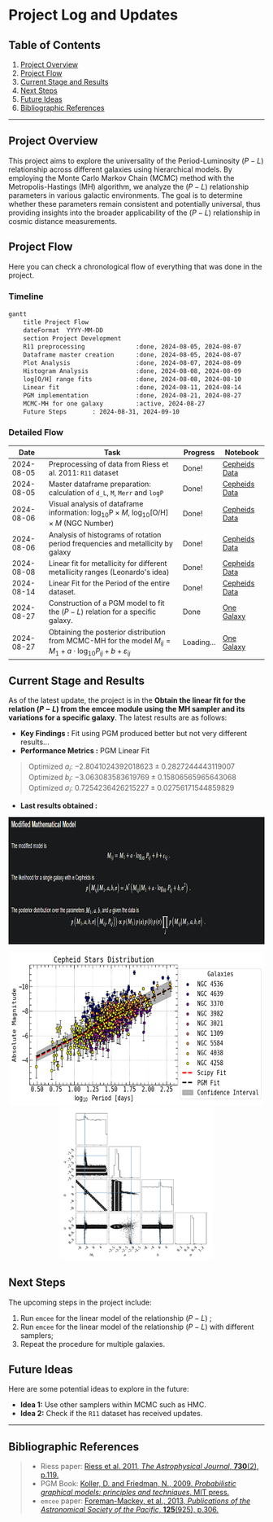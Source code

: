 # Project Log and Updates

## Table of Contents
1. [Project Overview](#project-overview)
2. [Project Flow](#project-flow)
3. [Current Stage and Results](#current-stage-and-results)
4. [Next Steps](#next-steps)
5. [Future Ideas](#future-ideas)
6. [Bibliographic References](#bibliographic-references)

---

## Project Overview
This project aims to explore the universality of the Period-Luminosity $(P−L)$ relationship across different galaxies using hierarchical models. By employing the Monte Carlo Markov Chain (MCMC) method with the Metropolis-Hastings (MH) algorithm, we analyze the $(P-L)$ relationship parameters in various galactic environments. The goal is to determine whether these parameters remain consistent and potentially universal, thus providing insights into the broader applicability of the $(P−L)$ relationship in cosmic distance measurements.

## Project Flow
Here you can check a chronological flow of everything that was done in the project.

### Timeline

```mermaid
gantt
    title Project Flow
    dateFormat  YYYY-MM-DD
    section Project Development
    R11 preprocessing              :done, 2024-08-05, 2024-08-07
    Dataframe master creation      :done, 2024-08-05, 2024-08-07
    Plot Analysis                  :done, 2024-08-07, 2024-08-09
    Histogram Analysis             :done, 2024-08-08, 2024-08-09
    log[O/H] range fits            :done, 2024-08-08, 2024-08-10
    Linear fit                     :done, 2024-08-11, 2024-08-14
    PGM implementation             :done, 2024-08-21, 2024-08-27
    MCMC-MH for one galaxy         :active, 2024-08-27
    Future Steps       : 2024-08-31, 2024-09-10
```

### Detailed Flow

| Date | Task | Progress | Notebook |
| --- | --- | --- | --- |
| 2024-08-05 | Preprocessing of data from Riess et al. 2011: `R11` dataset | Done! | [Cepheids Data](https://github.com/GabrielWendell/Cepheids_Projects/blob/main/Project_1/Cepheids_Data.ipynb) |
| 2024-08-05 | Master dataframe preparation: calculation of `d_L`, `M`, `Merr` and `logP` | Done! | [Cepheids Data](https://github.com/GabrielWendell/Cepheids_Projects/blob/main/Project_1/Cepheids_Data.ipynb) |
| 2024-08-06 | Visual analysis of dataframe information: $\log_{10}\text{P}\times M$, $\log_{10}\left[\text{O/H}\right]\times M$ (NGC Number) | Done! | [Cepheids Data](https://github.com/GabrielWendell/Cepheids_Projects/blob/main/Project_1/Cepheids_Data.ipynb) |	
| 2024-08-06 | Analysis of histograms of rotation period frequencies and metallicity by galaxy | Done! | [Cepheids Data](https://github.com/GabrielWendell/Cepheids_Projects/blob/main/Project_1/Cepheids_Data.ipynb) |
| 2024-08-08 | Linear fit for metallicity for different metallicity ranges (Leonardo's idea) | Done! | [Cepheids Data](https://github.com/GabrielWendell/Cepheids_Projects/blob/main/Project_1/Cepheids_Data.ipynb) |
| 2024-08-14 | Linear Fit for the Period of the entire dataset. | Done! | [Cepheids Data](https://github.com/GabrielWendell/Cepheids_Projects/blob/main/Project_1/Cepheids_Data.ipynb) |
| 2024-08-27 | Construction of a PGM model to fit the $(P-L)$ relation for a specific galaxy. | Done | [One Galaxy](https://github.com/GabrielWendell/Cepheids_Projects/blob/main/Project_1/Cepheids_One_Galaxy.ipynb) |
| 2024-08-27 | Obtaining the posterior distribution from MCMC-MH for the model $M_{ij}=M_{1}+a\cdot\log_{10}P_{ij}+b+\varepsilon_{ij}$ | Loading... | [One Galaxy](https://github.com/GabrielWendell/Cepheids_Projects/blob/main/Project_1/Cepheids_One_Galaxy.ipynb) |



## Current Stage and Results
As of the latest update, the project is in the **Obtain the linear fit for the relation $(P-L)$ from the emcee module using the MH sampler and its variations for a specific galaxy**. The latest results are as follows:
- **Key Findings :** Fit using PGM produced better but not very different results...
- **Performance Metrics :** PGM Linear Fit 
> Optimized $a_{i}$: $-2.8041024392018623 \pm 0.2827244443119007$ \
> Optimized $b_{i}$: $-3.063083583619769 \pm 0.15806565965643068$  \
> Optimized $\sigma_{i}$: $0.7254236426215227 \pm 0.02756171544859829$
- **Last results obtained :**
<p align = "center">
  <img src = "img/Modified_Mathematical_Model.png" alt = "Modified Mathematical Model" width = "1000" height = "250"/>
</p>
<p align = "center">
  <img src = "Plots/PGM_Fit_X_Scipy_Fit.png" alt = "PGM Fit X Scipy Fit" width = "500" height = "300"/>
  <img src = "Plots/corner_modified_model.png" alt = "Corner for the Modified Model" width = "300"/>
</p>


## Next Steps
The upcoming steps in the project include:
1. Run `emcee` for the linear model of the relationship $(P-L)$ ;
2. Run `emcee` for the linear model of the relationship $(P-L)$ with different samplers;
3. Repeat the procedure for multiple galaxies.

## Future Ideas
Here are some potential ideas to explore in the future:
- **Idea 1:** Use other samplers within MCMC such as HMC.
- **Idea 2:** Check if the `R11` dataset has received updates.

---

## Bibliographic References
> - Riess paper: [Riess et al. 2011, *The Astrophysical Journal*, **730**(2), p.119.](https://iopscience.iop.org/article/10.1088/0004-637X/730/2/119/meta)
> - PGM Book: [Koller, D. and Friedman, N., 2009. *Probabilistic graphical models: principles and techniques*. MIT press.](http://mcb111.org/w06/KollerFriedman.pdf)
> - `emcee` paper: [Foreman-Mackey, et al., 2013, *Publications of the Astronomical Society of the Pacific*, **125**(925), p.306.](https://iopscience.iop.org/article/10.1086/670067/meta)
